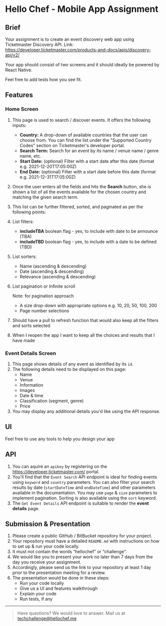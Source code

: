 # Hello Chef - Mobile App Assignment

## Brief

Your assignment is to create an event discovery web app using Ticketmaster Discovery API.
Link: https://developer.ticketmaster.com/products-and-docs/apis/discovery-api/v2/

Your app should consist of two screens and it should ideally be powered by React Native.

Feel free to add tests how you see fit.

## Features

### Home Screen

1. This page is used to search / discover events. It offers the following inputs:
    - **Country:** A drop-down of available countries that the user can choose from. You can find the list under the "Supported Country Codes" section on Ticketmaster's developer portal.
    - **Search Term:** Search for an event by its name / venue name / genre name, etc.
    - **Start Date:** (optional) Filter with a start date after this date (format e.g. 2021-12-20T17:05:00Z)
    - **End Date:** (optional) Filter with a start date before this date (format e.g. 2021-12-31T17:05:00Z)
2. Once the user enters all the fields and hits the **Search** button, she is shown a list of all the events available for the chosen country and matching the given search term.
3. This list can be further filtered, sorted, and paginated as per the following points:
4. List filters:
    - **includeTBA** boolean flag - yes, to include with date to be announce (TBA)
    - **includeTBD** boolean flag - yes, to include with a date to be defined (TBD)
5. List sorters:
    - Name (ascending & descending)
    - Date (ascending & descending)
    - Relevance (ascending & descending)
6. List pagination or Infinite scroll
    
    Note: for pagination approach
    - A size drop-down with appropriate options e.g. 10, 20, 50, 100, 200
    - Page number selections

7. Should have a pull to refresh function that would also keep all the filters and sorts selected
8. When I reopen the app I want to keep all the choices and results that I have made

### Event Details Screen

1. This page shows details of any event as identified by its `id`.
2. The following details need to be displayed on this page:
    - Name
    - Venue
    - Information
    - Images
    - Date & time
    - Classification (segment, genre)
    - Price
3. You may display any additional details you'd like using the API response.

## UI

Feel free to use any tools to help you design your app

## API

1. You can aquire an `apikey` by registering on the https://developer.ticketmaster.com/ portal.
2. You'll find that the `Event Search` API endpoint is ideal for finding events using `keyword` and `country` parameters. You can also filter your search results by date (`startDateTime` and `endDateTime`) and other parameters available in the documentation. You may use `page` & `size` parameters to implement pagination. Sorting is also available using the `sort` keyword.
3. The `Get Event Details` API endpoint is suitable to render the **event details** page.


## Submission & Presentation

1. Please create a public GitHub / BitBucket repository for your project.
2. Your repository must have a detailed `README.md` with instructions on how to set up & run your code locally.
3. It must not contain the words “hellochef” or “challenge”.
4. We would like you to present your work no later than 7 days from the day you receive your assignment.
5. Accordingly, please send us the link to your repository at least 1 day prior to the presentation meeting for a review.
6. The presentation would be done in these steps:
    - Run your code locally
    - Give us a UI and features walkthrough
    - Explain your code
    - Run tests, if any

---

> Have questions? We would love to answer. Mail us at techchallenge@hellochef.me
